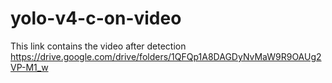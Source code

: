 # yolo-v4-c-on-video
This link contains the video after detection https://drive.google.com/drive/folders/1QFQp1A8DAGDyNvMaW9R9OAUg2VP-M1_w
